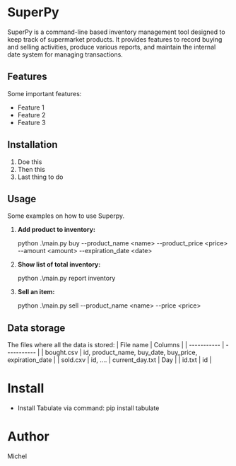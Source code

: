 # SuperPy
SuperPy is a command-line based inventory management tool designed to keep track of supermarket products. It provides features to record buying and selling activities, produce various reports, and maintain the internal date system for managing transactions.

## Features
Some important features:
* Feature 1
* Feature 2
* Feature 3

## Installation
1. Doe this
2. Then this
3. Last thing to do

## Usage
Some examples on how to use Superpy.
1. **Add product to inventory:**

    python .\main.py buy --product_name \<name> --product_price \<price> --amount \<amount> --expiration_date \<date>

2. **Show list of total inventory:**

    python .\main.py report inventory

3. **Sell an item:**

    python .\main.py sell --product_name \<name> --price \<price>

## Data storage
The files where all the data is stored:
| File name | Columns |
| ----------- | ----------- |
| bought.csv | id, product_name, buy_date, buy_price, expiration_date |
| sold.cxv | id, ....
| current_day.txt | Day |
| id.txt | id |

# Install
* Install Tabulate via command: pip install tabulate

# Author
Michel